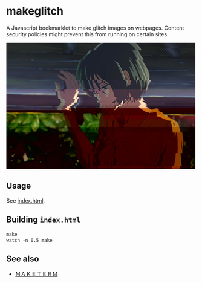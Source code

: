 # makeglitch

A Javascript bookmarklet to make glitch images on webpages. Content security policies might prevent this from running on certain sites.

![Screenshot](doc/demo2.jpg)

## Usage

See [index.html](https://gyng.github.io/makeglitch/).

## Building `index.html`

    make
    watch -n 0.5 make

## See also

* [ＭＡＫＥＴＥＲＭ](https://gyng.github.io/maketerm/)
